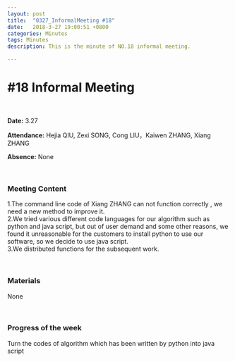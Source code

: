 ```yaml
---
layout: post
title:  "0327_InformalMeeting #18"
date:   2018-3-27 19:00:51 +0800
categories: Minutes
tags: Minutes
description: This is the minute of NO.18 informal meeting.

---
```




# #18 Informal Meeting #

<br>

**Date:** 3.27

**Attendance:** Hejia QIU, Zexi SONG, Cong LIU，Kaiwen ZHANG, Xiang ZHANG

**Absence:** None




<br>

### Meeting Content ###

1.The command line code of Xiang ZHANG can not function correctly , we need a new method to improve it.
<br>
2.We tried various different code languages for our algorithm such as python and java script, but out of user demand and some other reasons, we found it unreasonable for the customers to install python to use our software, so we decide to use java script.
<br>
3.We distributed functions for the subsequent work.



<br>

### Materials ###
None

<br>

### Progress of the week ###
Turn the codes of algorithm which has been written by python into java script
